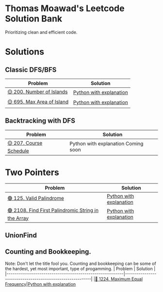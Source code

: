 # Thomas Moawad's Leetcode Solution Bank
Prioritizing clean and efficient code.

# Solutions

## Classic DFS/BFS
| Problem | Solution |
|------------------------------------------------------------|------------------------------------------------------------|
|[🟡 200. Number of Islands](https://leetcode.com/problems/number-of-islands/)| [Python with explanation](https://leetcode.com/problems/number-of-islands/solutions/2987283/dfs-on-each-unvisited-piece-of-land-clean-code/)|
|[🟡 695. Max Area of Island](https://leetcode.com/problems/max-area-of-island/)|[Python with explanation](https://leetcode.com/problems/max-area-of-island/solutions/2995428/dfs-on-each-unvisited-piece-of-land-clean-code/)


## Backtracking with DFS
| Problem | Solution |
|------------------------------------------------------------|------------------------------------------------------------|
|[🟡 207. Course Schedule](https://leetcode.com/problems/number-of-islands/)| Python with explanation Coming soon |

# Two Pointers
| Problem | Solution |
|------------------------------------------------------------|------------------------------------------------------------|
|[🟢 125. Valid Palindrome](https://leetcode.com/problems/valid-palindrome/)| [Python with explanation](https://leetcode.com/problems/valid-palindrome/solutions/3025360/two-pointers-clean-code/)|
|[🟢 2108. Find First Palindromic String in the Array](https://leetcode.com/problems/find-first-palindromic-string-in-the-array/)|[Python with explanation](https://leetcode.com/problems/find-first-palindromic-string-in-the-array/solutions/3025382/iterate-until-a-valid-palindrome-is-found-clean-code/)

## UnionFind

## Counting and Bookkeeping. 
Note: Don't let the title fool you. Counting and bookkeeping can be some of the hardest, yet most important, type of progamming.
| Problem | Solution |
|------------------------------------------------------------|------------------------------------------------------------|
|[🔴 1224. Maximum Equal Frequency](https://leetcode.com/problems/maximum-equal-frequency/)|[Python with explanation](https://leetcode.com/problems/maximum-equal-frequency/solutions/3021465/frequency-distribution-clean-code/)


